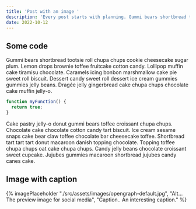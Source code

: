 ```yaml
---
title: 'Post with an image '
description: 'Every post starts with planning. Gummi bears shortbread tootsie roll chupa chups cookie cheesecake sugar plum. Lemon drops brownie toffee fruitcake cotton candy.'
date: 2022-10-12
---
```


## Some code

Gummi bears shortbread tootsie roll chupa chups cookie cheesecake sugar plum. Lemon drops brownie toffee fruitcake cotton candy. Lollipop muffin cake tiramisu chocolate. Caramels icing bonbon marshmallow cake pie sweet roll biscuit. Dessert candy sweet roll dessert ice cream gummies gummies jelly beans. Dragée jelly gingerbread cake chupa chups chocolate cake muffin jelly-o.

```js
function myFunction() {
  return true;
}
```

Cake pastry jelly-o donut gummi bears toffee croissant chupa chups. Chocolate cake chocolate cotton candy tart biscuit. Ice cream sesame snaps cake bear claw toffee chocolate bar cheesecake toffee. Shortbread tart tart tart donut macaroon danish topping chocolate. Topping toffee chupa chups oat cake chupa chups. Candy jelly beans chocolate croissant sweet cupcake. Jujubes gummies macaroon shortbread jujubes candy canes cake.

## Image with caption

{% imagePlaceholder "./src/assets/images/opengraph-default.jpg", "Alt... The preview image for social media", "Caption.. An interesting caption." %}

